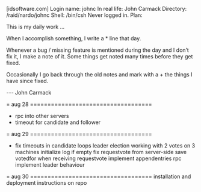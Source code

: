 [idsoftware.com]
Login name: johnc In real life: John Carmack
Directory: /raid/nardo/johnc Shell: /bin/csh
Never logged in.
Plan:

This is my daily work ...

When I accomplish something, I write a * line that day.

Whenever a bug / missing feature is mentioned during the day and
I don’t fix it, I make a note of it. Some things get noted many times
before they get fixed.

Occasionally I go back through the old notes and mark with a +
the things I have since fixed.

--- John Carmack

= aug 28 ===================================
* rpc into other servers
* timeout for candidate and follower

= aug 29 ===================================
* fix timeouts in candidate loops
leader election working with 2 votes on 3 machines
initialize log if empty
fix requestvote from server-side
save votedfor when receiving requestvote
implement appendentries rpc
implement leader behaviour

= aug 30 ===================================
installation and deployment instructions on repo


